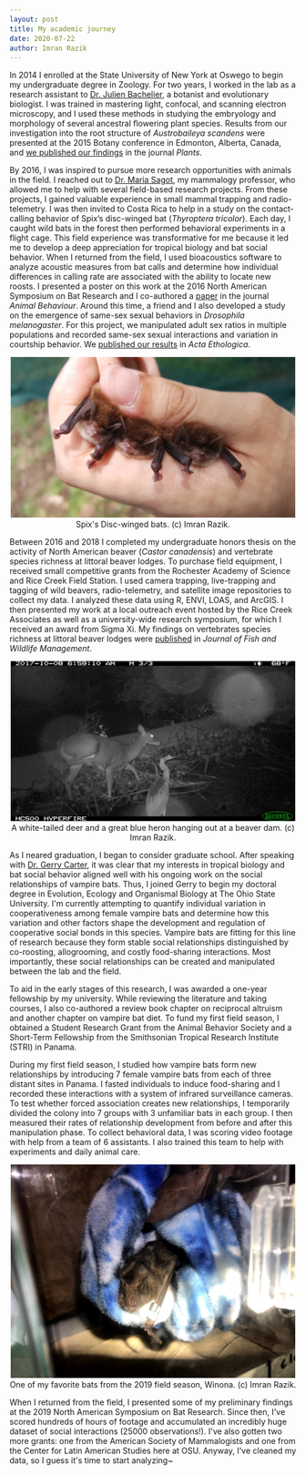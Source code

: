 ```yaml
---
layout: post
title: My academic journey
date: 2020-07-22
author: Imran Razik
---
```

In 2014 I enrolled at the State University of New York at Oswego to begin my undergraduate degree in Zoology. For two years, I worked in the lab as a research assistant to [Dr. Julien Bachelier](https://www.bcp.fu-berlin.de/en/biologie/arbeitsgruppen/botanik/ag_bachelier/index.html), a botanist and evolutionary biologist. I was trained in mastering light, confocal, and scanning electron microscopy, and I used these methods in studying the embryology and morphology of several ancestral flowering plant species. Results from our investigation into the root structure of *Austrobaileya scandens* were presented at the 2015 Botany conference in Edmonton, Alberta, Canada, and [we published our findings](https://www.mdpi.com/2223-7747/9/1/54/htm) in the journal *Plants*. 

By 2016, I was inspired to pursue more research opportunities with animals in the field. I reached out to [Dr. Maria Sagot](https://sagotlab.org/), my mammalogy professor, who allowed me to help with several field-based research projects. From these projects, I gained valuable experience in small mammal trapping and radio-telemetry. I was then invited to Costa Rica to help in a study on the contact-calling behavior of Spix’s disc-winged bat (*Thyroptera tricolor*). Each day, I caught wild bats in the forest then performed behavioral experiments in a flight cage. This field experience was transformative for me because it led me to develop a deep appreciation for tropical biology and bat social behavior. When I returned from the field, I used bioacoustics software to analyze acoustic measures from bat calls and determine how individual differences in calling rate are associated with the ability to locate new roosts. I presented a poster on this work at the 2016 North American Symposium on Bat Research and I co-authored a [paper](https://www.researchgate.net/publication/326447054_The_importance_of_group_vocal_behaviour_in_roost_finding) in the journal *Animal Behaviour*. Around this time, a friend and I also developed a study on the emergence of same-sex sexual behaviors in *Drosophila melanogaster*. For this project, we manipulated adult sex ratios in multiple populations and recorded same-sex sexual interactions and variation in courtship behavior. We [published our results](https://www.researchgate.net/publication/325856295_Same-sex_courtship_behaviors_in_male-biased_populations_evidence_for_the_mistaken_identity_hypothesis) in *Acta Ethologica*. 

<p align="center">
  <img src="/assets/image13.jpg" width="500"> <br/>
  Spix's Disc-winged bats. (c) Imran Razik.
</p>  

Between 2016 and 2018 I completed my undergraduate honors thesis on the activity of North American beaver (*Castor canadensis*) and vertebrate species richness at littoral beaver lodges. To purchase field equipment, I received small competitive grants from the Rochester Academy of Science and Rice Creek Field Station. I used camera trapping, live-trapping and tagging of wild beavers, radio-telemetry, and satellite image repositories to collect my data. I analyzed these data using R, ENVI, LOAS, and ArcGIS. I then presented my work at a local outreach event hosted by the Rice Creek Associates as well as a university-wide research symposium, for which I received an award from Sigma Xi. My findings on vertebrates species richness at littoral beaver lodges were [published](https://meridian.allenpress.com/jfwm/article/doi/10.3996/092019-JFWM-078/436700/Vertebrate-species-richness-at-littoral-beaver) in *Journal of Fish and Wildlife Management*. 

<p align="center">
  <img src="/assets/image6.JPG" width="500"> <br/>
  A white-tailed deer and a great blue heron hanging out at a beaver dam. (c) Imran Razik.
</p>  

As I neared graduation, I began to consider graduate school. After speaking with [Dr. Gerry Carter](https://socialbat.org/), it was clear that my interests in tropical biology and bat social behavior aligned well with his ongoing work on the social relationships of vampire bats. Thus, I joined Gerry to begin my doctoral degree in Evolution, Ecology and Organismal Biology at The Ohio State University. I'm currently attempting to quantify individual variation in cooperativeness among female vampire bats and determine how this variation and other factors shape the development and regulation of cooperative social bonds in this species. Vampire bats are fitting for this line of research because they form stable social relationships distinguished by co-roosting, allogrooming, and costly food-sharing interactions. Most importantly, these social relationships can be created and manipulated between the lab and the field.  

To aid in the early stages of this research, I was awarded a one-year fellowship by my university. While reviewing the literature and taking courses, I also co-authored a review book chapter on reciprocal altruism and another chapter on vampire bat diet. To fund my first field season, I obtained a Student Research Grant from the Animal Behavior Society and a Short-Term Fellowship from the Smithsonian Tropical Research Institute (STRI) in Panama. 

During my first field season, I studied how vampire bats form new relationships by introducing 7 female vampire bats from each of three distant sites in Panama. I fasted individuals to induce food-sharing and I recorded these interactions with a system of infrared surveillance cameras. To test whether forced association creates new relationships, I temporarily divided the colony into 7 groups with 3 unfamiliar bats in each group. I then measured their rates of relationship development from before and after this manipulation phase. To collect behavioral data, I was scoring video footage with help from a team of 6 assistants. I also trained this team to help with experiments and daily animal care. 

<p align="center">
  <img src="/assets/IMG_4282.jpg" width="500"> <br/>
  One of my favorite bats from the 2019 field season, Winona. (c) Imran Razik.
</p>  

When I returned from the field, I presented some of my preliminary findings at the 2019 North American Symposium on Bat Research. Since then, I've scored hundreds of hours of footage and accumulated an incredibly huge dataset of social interactions (25000 observations!). I've also gotten two more grants: one from the American Society of Mammalogists and one from the Center for Latin American Studies here at OSU. Anyway, I've cleaned my data, so I guess it's time to start analyzing~ 



